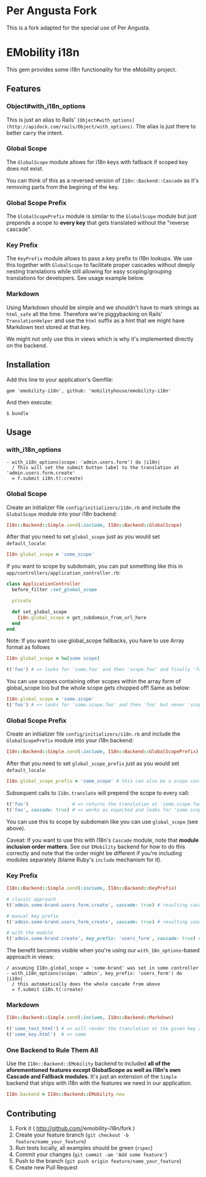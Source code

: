 # Per Angusta Fork
This is a fork adapted for the special use of Per Angusta.

# EMobility i18n

This gem provides some i18n functionality for the eMobility project.

## Features

### Object#with_i18n_options

This is just an alias to Rails' `[Object#with_options](http://apidock.com/rails/Object/with_options)`. The alias is just there to better carry the intent.

### Global Scope

The `GlobalScope` module allows for i18n keys with fallback if scoped key does not exist.

You can think of this as a reversed version of `I18n::Backend::Cascade` as it's removing parts from the begining of the key.

### Global Scope Prefix

The `GlobalScopePrefix` module is similar to the `GlobalScope` module but just prepends a scope to **every key** that gets translated without the "reverse cascade".

### Key Prefix

The `KeyPrefix` module allows to pass a key prefix to i18n lookups. We use this together with `GlobalScope` to facilitate proper cascades without deeply nesting translations while still allowing for easy scoping/grouping translations for developers. See usage example below.

### Markdown

Using Markdown should be simple and we shouldn't have to mark strings as `html_safe` all the time. Therefore we're piggybacking on Rails' `TranslationHelper` and use the `html` suffix as a hint that we might have Markdown text stored at that key.

We might not only use this in views which is why it's implemented directly on the backend.

## Installation

Add this line to your application's Gemfile:

    gem 'emobility-i18n', github: 'mobilityhouse/emobility-i18n'

And then execute:

    $ bundle

## Usage

### with_i18n_options

``` slim
- with_i18n_options(scope: 'admin.users.form') do |i18n|
  / This will set the submit button label to the translation at 'admin.users.form.create'
  = f.submit i18n.t(:create)
```

### Global Scope

Create an initializer file `config/initializers/i18n.rb` and include the `GlobalScope` module into your i18n backend:

``` ruby
I18n::Backend::Simple.send(:include, I18n::Backend::GlobalScope)
```

After that you need to set `global_scope` just as you would set `default_locale`:

``` ruby
I18n.global_scope = 'some_scope'
```

If you want to scope by subdomain, you can put something like this in `app/controllers/application_controller.rb`:

``` ruby
class ApplicationController
  before_filter :set_global_scope

  private

  def set_global_scope
    I18n.global_scope = get_subdomain_from_url_here
  end
end
```

Note: If you want to use global_scope fallbacks, you have to use Array format as follows

``` ruby
I18n.global_scope = %w[some scope]

t('foo') # => looks for 'some.foo' and then 'scope.foo' and finally 'foo'
```
You can use scopes containing other scopes within the array form of global_scope too but the whole scope gets chopped off! Same as below:

``` ruby
I18n.global_scope = 'some.scope'
t('foo') # => looks for 'some.scope.foo' and then 'foo' but never 'scope.foo' nor 'some.foo'
```

### Global Scope Prefix

Create an initializer file `config/initializers/i18n.rb` and include the `GlobalScopePrefix` module into your i18n backend:

``` ruby
I18n::Backend::Simple.send(:include, I18n::Backend::GlobalScopePrefix)
```

After that you need to set `global_scope_prefix` just as you would set `default_locale`:

``` ruby
I18n.global_scope_prefix = 'some_scope' # this can also be a scope containing scopes, e.g. "some.scope"
```

Subsequent calls to `I18n.translate` will prepend the scope to every call:

``` ruby
t('foo')                # => returns the translation at 'some.scope.foo'
t('foo', cascade: true) # => works as expected and looks for 'some.scope.foo', 'some.foo' and 'foo' (in that order)
```

You can use this to scope by subdomain like you can use `global_scope` (see above).

Caveat: If you want to use this with I18n's `Cascade` module, note that **module inclusion order matters**. See our `EMobility` backend for how to do this correctly and note that the order might be different if you're including modules separately (blame Ruby's `include` mechanism for it).

### Key Prefix

``` ruby
I18n::Backend::Simple.send(:include, I18n::Backend::KeyPrefix)

# classic approach
t('admin.some-brand.users.form.create', cascade: true) # resulting cascade: admin.some-brand.users.form.create, admin.some-brand.users.create, admin.some-brand.create, admin.create, create

# manual key prefix
t('admin.some-brand.users_form_create', cascade: true) # resulting cascade: admin.some-brand.users_form_create, admin.users_form_create, users_form_create

# with the module
t('admin.some-brand.create', key_prefix: 'users_form', cascade: true) # resulting cascade: same as above
```

The benefit becomes visible when you're using our `with_18n_options`-based approach in views:

``` slim
/ assuming I18n.global_scope = 'some-brand' was set in some controller
- with_i18n_options(scope: 'admin', key_prefix: 'users_form') do |i18n|
  / this automatically does the whole cascade from above
  = f.submit i18n.t(:create)
```

### Markdown

``` ruby
I18n::Backend::Simple.send(:include, I18n::Backend::Markdown)

t('some_text_html') # => will render the translation at the given key as Markdown
t('some_key.html')  # => same
```

### One Backend to Rule Them All

Use the `I18n::Backend::EMobility` backend to included **all of the aforementioned features except GlobalScope as well as i18n's own Cascade and Fallback modules**. It's just an extension of the `Simple` backend that ships with i18n with the features we need in our application.

``` ruby
I18n.backend = I18n::Backend::EMobility.new
```

## Contributing

1. Fork it ( http://github.com/<my-github-username>/emobility-i18n/fork )
2. Create your feature branch (`git checkout -b feature/name_your_feature`)
3. Run tests locally, all examples should be green (`rspec`)
4. Commit your changes (`git commit -am 'Add some feature'`)
6. Push to the branch (`git push origin feature/name_your_feature`)
7. Create new Pull Request
